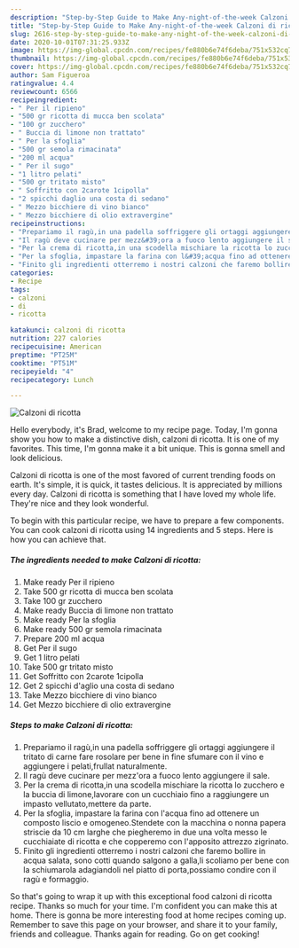 ```yaml
---
description: "Step-by-Step Guide to Make Any-night-of-the-week Calzoni di ricotta"
title: "Step-by-Step Guide to Make Any-night-of-the-week Calzoni di ricotta"
slug: 2616-step-by-step-guide-to-make-any-night-of-the-week-calzoni-di-ricotta
date: 2020-10-01T07:31:25.933Z
image: https://img-global.cpcdn.com/recipes/fe880b6e74f6deba/751x532cq70/calzoni-di-ricotta-recipe-main-photo.jpg
thumbnail: https://img-global.cpcdn.com/recipes/fe880b6e74f6deba/751x532cq70/calzoni-di-ricotta-recipe-main-photo.jpg
cover: https://img-global.cpcdn.com/recipes/fe880b6e74f6deba/751x532cq70/calzoni-di-ricotta-recipe-main-photo.jpg
author: Sam Figueroa
ratingvalue: 4.4
reviewcount: 6566
recipeingredient:
- " Per il ripieno"
- "500 gr ricotta di mucca ben scolata"
- "100 gr zucchero"
- " Buccia di limone non trattato"
- " Per la sfoglia"
- "500 gr semola rimacinata"
- "200 ml acqua"
- " Per il sugo"
- "1 litro pelati"
- "500 gr tritato misto"
- " Soffritto con 2carote 1cipolla"
- "2 spicchi daglio una costa di sedano"
- " Mezzo bicchiere di vino bianco"
- " Mezzo bicchiere di olio extravergine"
recipeinstructions:
- "Prepariamo il ragù,in una padella soffriggere gli ortaggi aggiungere il tritato di carne fare rosolare per bene in fine sfumare con il vino e aggiungere i pelati,frullat naturalmente."
- "Il ragù deve cucinare per mezz&#39;ora a fuoco lento aggiungere il sale."
- "Per la crema di ricotta,in una scodella mischiare la ricotta lo zucchero e la buccia di limone,lavorare con un cucchiaio fino a raggiungere un impasto vellutato,mettere da parte."
- "Per la sfoglia, impastare la farina con l&#39;acqua fino ad ottenere un composto liscio e omogeneo.Stendete con la macchina o nonna papera striscie da 10 cm larghe che piegheremo in due una volta messo le cucchiaiate di ricotta e che copperemo con l&#39;apposito attrezzo zigrinato."
- "Finito gli ingredienti otterremo i nostri calzoni che faremo bollire in acqua salata, sono cotti quando salgono a galla,li scoliamo per bene con la schiumarola adagiandoli nel piatto di porta,possiamo condire con il ragù e formaggio."
categories:
- Recipe
tags:
- calzoni
- di
- ricotta

katakunci: calzoni di ricotta 
nutrition: 227 calories
recipecuisine: American
preptime: "PT25M"
cooktime: "PT51M"
recipeyield: "4"
recipecategory: Lunch

---
```



![Calzoni di ricotta](https://img-global.cpcdn.com/recipes/fe880b6e74f6deba/751x532cq70/calzoni-di-ricotta-recipe-main-photo.jpg)

Hello everybody, it's Brad, welcome to my recipe page. Today, I'm gonna show you how to make a distinctive dish, calzoni di ricotta. It is one of my favorites. This time, I'm gonna make it a bit unique. This is gonna smell and look delicious.



Calzoni di ricotta is one of the most favored of current trending foods on earth. It's simple, it is quick, it tastes delicious. It is appreciated by millions every day. Calzoni di ricotta is something that I have loved my whole life. They're nice and they look wonderful.


To begin with this particular recipe, we have to prepare a few components. You can cook calzoni di ricotta using 14 ingredients and 5 steps. Here is how you can achieve that.

<!--inarticleads1-->

##### The ingredients needed to make Calzoni di ricotta:

1. Make ready  Per il ripieno
1. Take 500 gr ricotta di mucca ben scolata
1. Take 100 gr zucchero
1. Make ready  Buccia di limone non trattato
1. Make ready  Per la sfoglia
1. Make ready 500 gr semola rimacinata
1. Prepare 200 ml acqua
1. Get  Per il sugo
1. Get 1 litro pelati
1. Take 500 gr tritato misto
1. Get  Soffritto con 2carote 1cipolla
1. Get 2 spicchi d&#39;aglio una costa di sedano
1. Take  Mezzo bicchiere di vino bianco
1. Get  Mezzo bicchiere di olio extravergine




<!--inarticleads2-->

##### Steps to make Calzoni di ricotta:

1. Prepariamo il ragù,in una padella soffriggere gli ortaggi aggiungere il tritato di carne fare rosolare per bene in fine sfumare con il vino e aggiungere i pelati,frullat naturalmente.
1. Il ragù deve cucinare per mezz&#39;ora a fuoco lento aggiungere il sale.
1. Per la crema di ricotta,in una scodella mischiare la ricotta lo zucchero e la buccia di limone,lavorare con un cucchiaio fino a raggiungere un impasto vellutato,mettere da parte.
1. Per la sfoglia, impastare la farina con l&#39;acqua fino ad ottenere un composto liscio e omogeneo.Stendete con la macchina o nonna papera striscie da 10 cm larghe che piegheremo in due una volta messo le cucchiaiate di ricotta e che copperemo con l&#39;apposito attrezzo zigrinato.
1. Finito gli ingredienti otterremo i nostri calzoni che faremo bollire in acqua salata, sono cotti quando salgono a galla,li scoliamo per bene con la schiumarola adagiandoli nel piatto di porta,possiamo condire con il ragù e formaggio.




So that's going to wrap it up with this exceptional food calzoni di ricotta recipe. Thanks so much for your time. I'm confident you can make this at home. There is gonna be more interesting food at home recipes coming up. Remember to save this page on your browser, and share it to your family, friends and colleague. Thanks again for reading. Go on get cooking!
